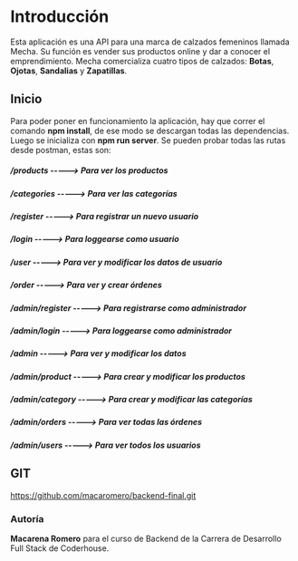 # Introducción

Esta aplicación es una API para una marca de calzados femeninos llamada Mecha. Su función es vender sus productos online y dar a conocer el emprendimiento.
Mecha comercializa cuatro tipos de calzados: **Botas**, **Ojotas**, **Sandalias** y **Zapatillas**.


## Inicio

Para poder poner en funcionamiento la aplicación, hay que correr el comando **npm install**, de ese modo se descargan todas las dependencias. Luego se inicializa con **npm run server**.
Se pueden probar todas las rutas desde postman, estas son:
#####    **/products**           ----->      Para ver los productos
#####    **/categories**         ----->      Para ver las categorías
#####    **/register**           ----->      Para registrar un nuevo usuario
#####    **/login**              ----->      Para loggearse como usuario
#####    **/user**               ----->      Para ver y modificar los datos de usuario
#####    **/order**              ----->      Para ver y crear órdenes
#####    **/admin/register**     ----->      Para registrarse como administrador
#####    **/admin/login**        ----->      Para loggearse como administrador
#####    **/admin**              ----->      Para ver y modificar los datos 
#####    **/admin/product**      ----->      Para crear y modificar los productos 
#####    **/admin/category**     ----->      Para crear y modificar las categorías 
#####    **/admin/orders**       ----->      Para ver todas las órdenes
#####    **/admin/users**        ----->      Para ver todos los usuarios


## GIT

https://github.com/macaromero/backend-final.git


### Autoría

**Macarena Romero** para el curso de Backend de la Carrera de Desarrollo Full Stack de Coderhouse.